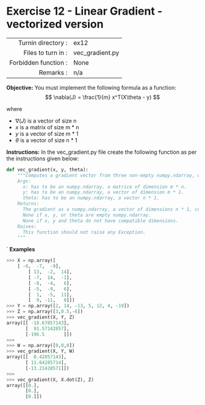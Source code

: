 # Exercise 12 - Linear Gradient - vectorized version

|                         |                    |
| -----------------------:| ------------------ |
|   Turnin directory :    |  ex12              |
|   Files to turn in :    |  vec_gradient.py   |
|   Forbidden function :  |  None              |
|   Remarks :             |  n/a               |

**Objective:**
You must implement the following formula as a function:    
$$
\nabla(J) = \frac{1}{m} x^T(X\theta - y)
$$  

where  
- $\nabla(J)$ is a vector of size n 
- $x$ is a matrix of size m * n 
- $y$ is a vector of size m * 1
- $\theta$ is a vector of size n * 1 
 
**Instructions:**
In the vec_gradient.py file create the following function as per the instructions given below:
```python
def vec_gradient(x, y, theta):
    """Computes a gradient vector from three non-empty numpy.ndarray, without any for-loop. The three arrays must have the compatible dimensions.
    Args:
      x: has to be an numpy.ndarray, a matrice of dimension m * n.
      y: has to be an numpy.ndarray, a vector of dimension m * 1.
      theta: has to be an numpy.ndarray, a vector n * 1.
    Returns:
      The gradient as a numpy.ndarray, a vector of dimensions n * 1, containg the result of the formula for all j.
      None if x, y, or theta are empty numpy.ndarray.
      None if x, y and theta do not have compatible dimensions.
    Raises:
      This function should not raise any Exception.
    """
```
`
**Examples** 
```python
>>> X = np.array([
	[ -6,  -7,  -9],
        [ 13,  -2,  14],
        [ -7,  14,  -1],
        [ -8,  -4,   6],
        [ -5,  -9,   6],
        [  1,  -5,  11],
        [  9, -11,   8]])
>>> Y = np.array([2, 14, -13, 5, 12, 4, -19])
>>> Z = np.array([3,0.5,-6])
>>> vec_gradient(X, Y, Z)
array([[ -18.67857143],
       [  91.57142857],
       [-196.5       ]])
>>>
>>> W = np.array([0,0,0])
>>> vec_gradient(X, Y, W)
array([[  0.42857143],
       [ 11.64285714],
       [-13.21428571]])
>>>
>>> vec_gradient(X, X.dot(Z), Z)
array([[0.],
       [0.],
       [0.]])
```
